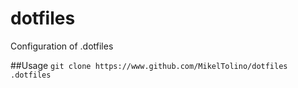 # dotfiles
Configuration of .dotfiles

##Usage
``git clone https://www.github.com/MikelTolino/dotfiles .dotfiles``
